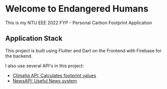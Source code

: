 # Welcome to Endangered Humans

This is my NTU EEE 2022 FYP - Personal Carbon Footprint Application

## Application Stack

This project is built using Flutter and Dart on the Frontend with Firebase for the backend.

I also use several API's in this project:

- [Climatiq API: Calculates footprint values](https://www.climatiq.io/)
- [NewsAPI: Useful News system](https://newsapi.org/)


